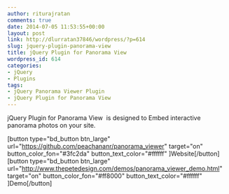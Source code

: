```yaml
---
author: riturajratan
comments: true
date: 2014-07-05 11:53:55+00:00
layout: post
link: http://dlurratan37846/wordpress/?p=614
slug: jquery-plugin-panorama-view
title: jQuery Plugin for Panorama View
wordpress_id: 614
categories:
- jQuery
- Plugins
tags:
- jQuery Panorama Viewer Plugin
- jQuery Plugin for Panorama View
---
```


jQuery Plugin for Panorama View  is designed to Embed interactive panorama photos on your site.

[button type="bd_button btn_large" url="https://github.com/peachananr/panorama_viewer" target="on" button_color_fon="#3fc2da" button_text_color="#ffffff" ]Website[/button]  [button type="bd_button btn_large" url="http://www.thepetedesign.com/demos/panorama_viewer_demo.html" target="on" button_color_fon="#ff8000" button_text_color="#ffffff" ]Demo[/button]
